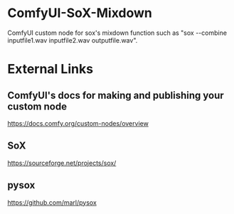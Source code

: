 # ComfyUI-SoX-Mixdown
ComfyUI custom node for sox's mixdown function such as "sox --combine inputfile1.wav inputfile2.wav outputfile.wav".

# External Links
## ComfyUI's docs for making and publishing your custom node
https://docs.comfy.org/custom-nodes/overview

## SoX
https://sourceforge.net/projects/sox/

## pysox
https://github.com/marl/pysox
